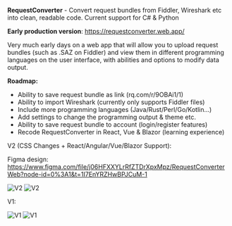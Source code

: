 **RequestConverter** - Convert request bundles from Fiddler, Wireshark etc into clean, readable code. Current support for C# & Python

**Early production version**: https://requestconverter.web.app/

Very much early days on a web app that will allow you to upload request bundles (such as .SAZ on Fiddler) and view them in different programming languages on the user interface, with abilities and options to modify data output.

**Roadmap:**

- Ability to save request bundle as link (rq.com/r/9OBAi1/1)
- Ability to import Wireshark (currently only supports Fiddler files)
- Include more programming languages (Java/Rust/Perl/Go/Kotlin...)
- Add settings to change the programming output & theme etc.
- Ability to save request bundle to account (login/register features)
- Recode RequestConverter in React, Vue & Blazor (learning experience)

V2 (CSS Changes + React/Angular/Vue/Blazor Support):

Figma design: https://www.figma.com/file/j06HFXXYLrRfZTDrXpxMpz/RequestConverterWeb?node-id=0%3A1&t=1I7EnYRZHwBPJCuM-1

![V2](https://i.imgur.com/ef7u3T7.png)
![V2](https://i.imgur.com/rBxRGaT.png)

V1:

![V1](https://i.imgur.com/qhNUIOb.png)
![V1](https://i.imgur.com/GOC3fS5.png)
